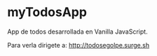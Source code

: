 # myTodosApp

App de todos desarrollada en Vanilla JavaScript. 

Para verla dirigete a: http://todosegolpe.surge.sh

